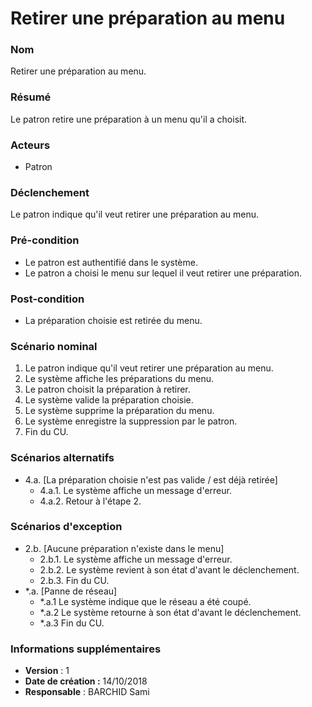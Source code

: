 # Retirer une préparation au menu

### Nom
Retirer une préparation au menu.

### Résumé
Le patron retire une préparation à un menu qu'il a choisit.

### Acteurs
- Patron

### Déclenchement
Le patron indique qu'il veut retirer une préparation au menu.

### Pré-condition
- Le patron est authentifié dans le système.
- Le patron a choisi le menu sur lequel il veut retirer une préparation.

### Post-condition
- La préparation choisie est retirée du menu.

### Scénario nominal
1. Le patron indique qu'il veut retirer une préparation au menu.
2. Le système affiche les préparations du menu.
3. Le patron choisit la préparation à retirer.
4. Le système valide la préparation choisie.
5. Le système supprime la préparation du menu.
6. Le système enregistre la suppression par le patron.
7. Fin du CU.

### Scénarios alternatifs
- 4.a. [La préparation choisie n'est pas valide / est déjà retirée]
	- 4.a.1. Le système affiche un message d'erreur.
	- 4.a.2. Retour à l'étape 2.

### Scénarios d'exception
- 2.b. [Aucune préparation n'existe dans le menu]
	- 2.b.1. Le système affiche un message d'erreur.
	- 2.b.2. Le système revient à son état d'avant le déclenchement.
	- 2.b.3. Fin du CU.
- *.a. [Panne de réseau]
	- *.a.1 Le système indique que le réseau a été coupé.
	- *.a.2 Le système retourne à son état d'avant le déclenchement.
	- *.a.3 Fin du CU.

### Informations supplémentaires
- **Version** : 1
- **Date de création :** 14/10/2018
- **Responsable** : BARCHID Sami